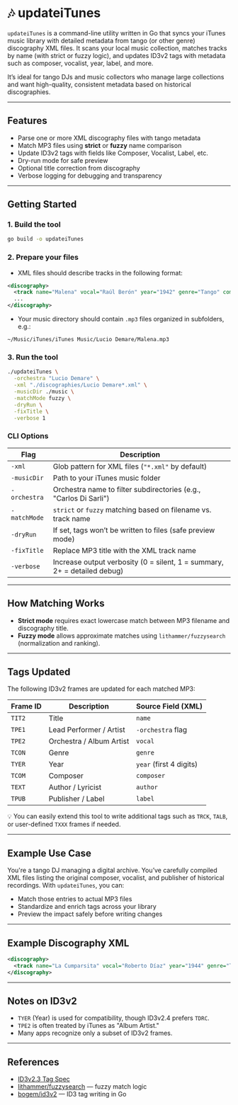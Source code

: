 # 🎶 updateiTunes

`updateiTunes` is a command-line utility written in Go that syncs your iTunes
music library with detailed metadata from tango (or other genre) discography
XML files. It scans your local music collection, matches tracks by name (with
strict or fuzzy logic), and updates ID3v2 tags with metadata such as composer,
vocalist, year, label, and more.

It’s ideal for tango DJs and music collectors who manage large collections and
want high-quality, consistent metadata based on historical discographies.

---

## Features

* Parse one or more XML discography files with tango metadata
* Match MP3 files using **strict** or **fuzzy** name comparison
* Update ID3v2 tags with fields like Composer, Vocalist, Label, etc.
* Dry-run mode for safe preview
* Optional title correction from discography
* Verbose logging for debugging and transparency

---

## Getting Started

### 1. Build the tool

```sh
go build -o updateiTunes
```

### 2. Prepare your files

* XML files should describe tracks in the following format:

```xml
<discography>
  <track name="Malena" vocal="Raúl Berón" year="1942" genre="Tango" composer="Luciano Demare" author="Homero Manzi" label="RCA Victor"/>
  ...
</discography>
```

* Your music directory should contain `.mp3` files organized in subfolders, e.g.:

```
~/Music/iTunes/iTunes Music/Lucio Demare/Malena.mp3
```

### 3. Run the tool

```sh
./updateiTunes \
  -orchestra "Lucio Demare" \
  -xml "./discographies/Lucio Demare*.xml" \
  -musicDir ./music \
  -matchMode fuzzy \
  -dryRun \
  -fixTitle \
  -verbose 1
```

### CLI Options

| Flag         | Description                                                              |
| ------------ | ------------------------------------------------------------------------ |
| `-xml`       | Glob pattern for XML files (`"*.xml"` by default)                        |
| `-musicDir`  | Path to your iTunes music folder                                         |
| `-orchestra` | Orchestra name to filter subdirectories (e.g., "Carlos Di Sarli")        |
| `-matchMode` | `strict` or `fuzzy` matching based on filename vs. track name            |
| `-dryRun`    | If set, tags won’t be written to files (safe preview mode)               |
| `-fixTitle`  | Replace MP3 title with the XML track name                                |
| `-verbose`   | Increase output verbosity (0 = silent, 1 = summary, 2+ = detailed debug) |

---

## How Matching Works

* **Strict mode** requires exact lowercase match between MP3 filename and discography title.
* **Fuzzy mode** allows approximate matches using `lithammer/fuzzysearch` (normalization and ranking).

---

## Tags Updated

The following ID3v2 frames are updated for each matched MP3:

| Frame ID | Description              | Source Field (XML)      |
| -------- | ------------------------ | ----------------------- |
| `TIT2`   | Title                    | `name`                  |
| `TPE1`   | Lead Performer / Artist  | `-orchestra` flag       |
| `TPE2`   | Orchestra / Album Artist | `vocal`                 |
| `TCON`   | Genre                    | `genre`                 |
| `TYER`   | Year                     | `year` (first 4 digits) |
| `TCOM`   | Composer                 | `composer`              |
| `TEXT`   | Author / Lyricist        | `author`                |
| `TPUB`   | Publisher / Label        | `label`                 |

💡 You can easily extend this tool to write additional tags such as `TRCK`, `TALB`, or user-defined `TXXX` frames if needed.

---

## Example Use Case

You're a tango DJ managing a digital archive. You’ve carefully compiled XML files listing the original composer, vocalist, and publisher of historical recordings. With `updateiTunes`, you can:

* Match those entries to actual MP3 files
* Standardize and enrich tags across your library
* Preview the impact safely before writing changes

---

## Example Discography XML

```xml
<discography>
  <track name="La Cumparsita" vocal="Roberto Díaz" year="1944" genre="Tango" composer="Gerardo Matos Rodríguez" author="Pascual Contursi" label="Odeon"/>
</discography>
```

---

## Notes on ID3v2

* `TYER` (Year) is used for compatibility, though ID3v2.4 prefers `TDRC`.
* `TPE2` is often treated by iTunes as "Album Artist."
* Many apps recognize only a subset of ID3v2 frames.

---

## References

* [ID3v2.3 Tag Spec](https://id3.org/id3v2.3.0)
* [lithammer/fuzzysearch](https://github.com/lithammer/fuzzysearch) — fuzzy match logic
* [bogem/id3v2](https://github.com/bogem/id3v2) — ID3 tag writing in Go
